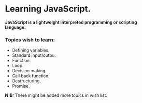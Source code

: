 # Learning JavaScript.

**JavaScript is a lightweight interpreted programming or scripting language.**

### Topics wish to learn:
- Defining variables.
- Standard input/outpu.
- Function.
- Loop.
- Decision making.
- Call back function.
- Destructuring.
- Promise.

**N:B:** There might be added more topics in wish list.
